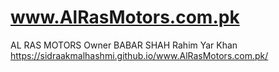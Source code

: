 # www.AlRasMotors.com.pk
AL RAS MOTORS Owner BABAR SHAH Rahim Yar Khan
https://sidraakmalhashmi.github.io/www.AlRasMotors.com.pk/
